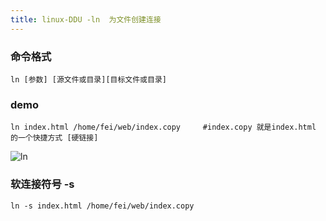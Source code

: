 ```yaml
---
title: linux-DDU -ln  为文件创建连接  
---
```

### 命令格式

```
ln [参数] [源文件或目录][目标文件或目录]
```

### demo

```
ln index.html /home/fei/web/index.copy     #index.copy 就是index.html 的一个快捷方式 [硬链接]
```

![ln](/img/linux_command01_2017_1224/linux_00/ln.png "ln")

### 软连接符号 -s

```
ln -s index.html /home/fei/web/index.copy  
```































